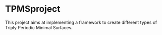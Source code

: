 # TPMSproject
This project aims at implementing a framework to create different types of Triply Periodic Minimal Surfaces.
